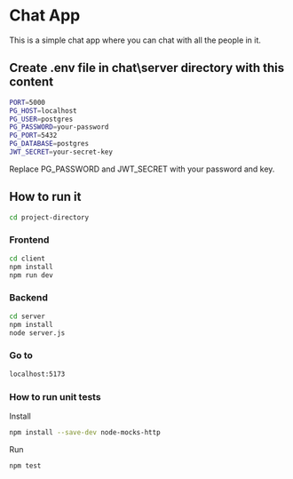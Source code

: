 # Chat App

This is a simple chat app where you can chat with all the people in it.

## Create .env file in chat\server directory with this content

```bash
PORT=5000
PG_HOST=localhost
PG_USER=postgres
PG_PASSWORD=your-password
PG_PORT=5432
PG_DATABASE=postgres
JWT_SECRET=your-secret-key
```

Replace PG_PASSWORD and JWT_SECRET with your password and key.

## How to run it

```bash
cd project-directory
```

### Frontend

```bash
cd client
npm install
npm run dev
```

### Backend

```bash
cd server
npm install
node server.js
```

### Go to

```bash
localhost:5173
```

### How to run unit tests

Install

```bash
npm install --save-dev node-mocks-http
```

Run

```bash
npm test
```
